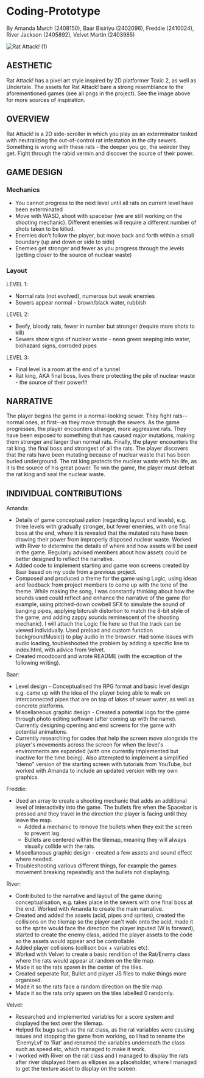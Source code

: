 # Coding-Prototype
By Amanda Murch (2408150), Baar Bisiriyu (2402096), Freddie (2410024), River Jackson (2405892), Velvet Martin (2403985)

![Rat Attack! (1)](https://github.com/zmwf129/epic-win-side-scroller/assets/149950646/545e6732-169d-46c7-aca2-75c18da4b506)

## AESTHETIC
Rat Attack! has a pixel art style inspired by 2D platformer Toxic 2, as well as Undertale. The assets for Rat Attack! bare a strong resemblance to the aforementioned games (see all pngs in the project). See the image above for more sources of inspiration.

## OVERVIEW
Rat Attack! is a 2D side-scroller in which you play as an exterminator tasked with neutralizing the out-of-control rat infestation in the city sewers. Something is wrong with these rats - the deeper you go, the weirder they get. Fight through the rabid vermin and discover the source of their power.

## GAME DESIGN
### Mechanics
- You cannot progress to the next level until all rats on current level have been exterminated
- Move with WASD, shoot with spacebar (we are still working on the shooting mechanic). Different enemies will require a different number of shots taken to be killed.
- Enemies don’t follow the player, but move back and forth within a small boundary (up and down or side to side)
- Enemies get stronger and fewer as you progress through the levels (getting closer to the source of nuclear waste)
### Layout
LEVEL 1:
- Normal rats (not evolved), numerous but weak enemies
- Sewers appear normal - brown/black water, rubbish

LEVEL 2:
- Beefy, bloody rats, fewer in number but stronger (require more shots to kill)
- Sewers show signs of nuclear waste - neon green seeping into water, biohazard signs, corroded pipes

LEVEL 3:
- Final level is a room at the end of a tunnel
- Rat king, AKA final boss, lives there protecting the pile of nuclear waste - the source of their power!!!

## NARRATIVE
The player begins the game in a normal-looking sewer. They fight rats--normal ones, at first--as they move through the sewers. As the game progresses, the player encounters stranger, more aggressive rats. They have been exposed to something that has caused major mutations, making them stronger and larger than normal rats. Finally, the player encounters the rat king, the final boss and strongest of all the rats. The player discovers that the rats have been mutating because of nuclear waste that has been buried underground. The rat king protects the nuclear waste with his life, as it is the source of his great power. To win the game, the player must defeat the rat king and seal the nuclear waste.
## INDIVIDUAL CONTRIBUTIONS
Amanda: 
- Details of game conceptualization (regarding layout and levels), e.g. three levels with gradually stronger, but fewer enemies, with one final boss at the end, where it is revealed that the mutated rats have been drawing their power from improperly disposed nuclear waste. Worked with River to determine the details of where and how assets will be used in the game. Regularly advised members about how assets could be better designed to reflect the narrative.
- Added code to implement starting and game won screens created by Baar based on my code from a previous project.
- Composed and produced a theme for the game using Logic, using ideas and feedback from project members to come up with the tone of the theme. While making the song, I was constantly thinking about how the sounds used could reflect and enhance the narrative of the game (for example, using pitched-down cowbell SFX to simulate the sound of banging pipes, applying bitcrush distortion to match the 8-bit style of the game, and adding zappy sounds reminescent of the shooting mechanic). I will attach the Logic file here so that the track can be viewed individually. Used preload and custom function backgroundMusic() to play audio in the browser. Had some issues with audio loading, toubleshooted the problem by adding a specific line to index.html, with advice from Velvet.
- Created moodboard and wrote README (with the exception of the following writing).

Baar:
- Level design - Conceptualised the RPG format and basic level design e.g. came up with the idea of the player being able to walk on interconnected pipes that are on top of lakes of sewer water, as well as concrete platforms.
- Miscellaneous graphic design - Created a potential logo for the game through photo editing software (after coming up with the name). Currently designing opening and end screens for the game with potential animations.
- Currently researching for codes that help the screen move alongside the player's movements across the screen for when the level's environments are expanded (with one currently implemented but inactive for the time being). Also attempted to implement a simplified "demo" version of the starting screen with tutorials from YouTube, but worked with Amanda to include an updated version with my own graphics.

Freddie:
- Used an array to create a shooting mechanic that adds an additional level of interactivity into the game. The bullets fire when the Spacebar is pressed and they travel in the direction the player is facing until they leave the map.
  - Added a mechanic to remove the bullets when they exit the screen to prevent lag.
  - Bullets are centered within the tilemap, meaning they will always visually collide with the rats.
- Miscellaneous graphic design - created a few assets and sound effect where needed.
- Troubleshooting various different things, for example the games movement breaking repeatedly and the bullets not displaying.
  
River: 
- Contributed to the narrative and layout of the game during conceptualisation, e.g. takes place in the sewers with one final boss at the end. Worked with Amanda to create the main narrative.
- Created and added the assets (acid, pipes and sprites), created the collisions on the tilemap so the player can't walk onto the acid, made it so the sprite would face the direction the player inputed (W is forward), started to create the enemy class, added the player assets to the code so the assets would appear and be controllable. 
- Added player collisions (collison box + variables etc).
- Worked with Velvet to create a basic rendition of the Rat/Enemy class where the rats would appear at random on the tile map. 
- Made it so the rats spawn in the center of the tiles.
- Created seperate Rat, Bullet and player JS files to make things more organised.
- Made it so the rats face a random direction on the tile map.
- Made it so the rats only spawn on the tiles labelled 0 randomly.

Velvet: 
- Researched and implemented variables for a score system and displayed the text over the tilemap.
- Helped fix bugs such as the rat class, as the rat variables were causing issues and stopping the game from working, so I had to rename the 'EnemyLvl' to 'Rat' and renamed the variables underneath the class such as speed etc, which managed to make it work.
- I worked with River on the rat class and I managed to display the rats after river displayed them as ellipses as a placeholder, where I managed to get the texture asset to display on the screen.

